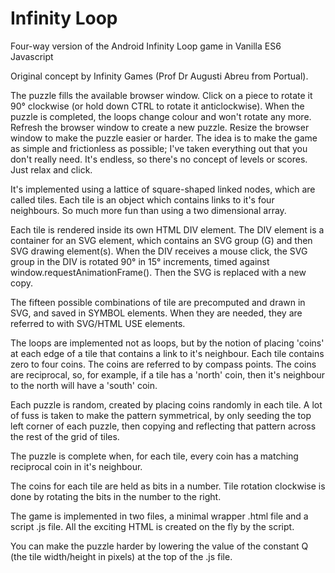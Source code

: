 # Infinity Loop

Four-way version of the Android Infinity Loop game in Vanilla ES6 Javascript

Original concept by Infinity Games (Prof Dr Augusti Abreu from Portual).

The puzzle fills the available browser window. Click on a piece to rotate it 90&deg; clockwise (or hold down CTRL to rotate it anticlockwise). When the puzzle is completed,
the loops change colour and won't rotate any more. Refresh the browser window to create a new puzzle. Resize the browser window to make the puzzle easier or harder.
The idea is to make the game as simple and frictionless as possible; I've taken everything out that you don't really need. It's endless, so there's no concept
of levels or scores. Just relax and click.

It's implemented using a lattice of square-shaped linked nodes, which are called tiles. Each tile is an object which contains links to it's four neighbours.
So much more fun than using a two dimensional array.

Each tile is rendered inside its own HTML DIV element. The DIV element is a container for an SVG element, which contains an SVG group (G) and then SVG drawing element(s).
When the DIV receives a mouse click, the SVG group in the DIV is rotated 90&deg; in 15&deg; increments, timed against window.requestAnimationFrame(). Then the SVG is replaced with
a new copy.

The fifteen possible combinations of tile are precomputed and drawn in SVG, and saved in SYMBOL elements. When they are needed, they are referred to with SVG/HTML USE elements.

The loops are implemented not as loops, but by the notion of placing 'coins' at each edge of a tile that contains a link to it's neighbour. Each tile contains zero to
four coins. The coins are referred to by compass points. The coins are reciprocal, so, for example, if a tile has a 'north' coin, then it's neighbour to the north
will have a 'south' coin.

Each puzzle is random, created by placing coins randomly in each tile. A lot of fuss is taken to make the pattern symmetrical, by only seeding the top left corner 
of each puzzle, then copying and reflecting that pattern across the rest of the grid of tiles.

The puzzle is complete when, for each tile, every coin has a matching reciprocal coin in it's neighbour.

The coins for each tile are held as bits in a number. Tile rotation clockwise is done by rotating the bits in the number to the right.

The game is implemented in two files, a minimal wrapper .html file and a script .js file. All the exciting HTML is created on the fly by the script.

You can make the puzzle harder by lowering the value of the constant Q (the tile width/height in pixels) at the top of the .js file.
